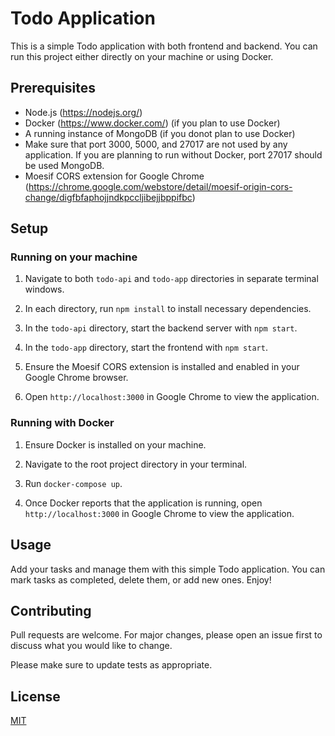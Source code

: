 # Todo Application

This is a simple Todo application with both frontend and backend. You can run this project either directly on your machine or using Docker.

## Prerequisites
- Node.js (https://nodejs.org/)
- Docker (https://www.docker.com/) (if you plan to use Docker)
- A running instance of MongoDB (if you donot plan to use Docker)
- Make sure that port 3000, 5000, and 27017 are not used by any application. If you are planning to run without Docker, port 27017 should be used MongoDB.
- Moesif CORS extension for Google Chrome (https://chrome.google.com/webstore/detail/moesif-origin-cors-change/digfbfaphojjndkpccljibejjbppifbc) 

## Setup

### Running on your machine

1. Navigate to both `todo-api` and `todo-app` directories in separate terminal windows.

2. In each directory, run `npm install` to install necessary dependencies.

3. In the `todo-api` directory, start the backend server with `npm start`.

4. In the `todo-app` directory, start the frontend with `npm start`.

5. Ensure the Moesif CORS extension is installed and enabled in your Google Chrome browser.

6. Open `http://localhost:3000` in Google Chrome to view the application.

### Running with Docker

1. Ensure Docker is installed on your machine.

2. Navigate to the root project directory in your terminal.

3. Run `docker-compose up`.

4. Once Docker reports that the application is running, open `http://localhost:3000` in Google Chrome to view the application.

## Usage

Add your tasks and manage them with this simple Todo application. You can mark tasks as completed, delete them, or add new ones. Enjoy!

## Contributing

Pull requests are welcome. For major changes, please open an issue first to discuss what you would like to change.

Please make sure to update tests as appropriate.

## License

[MIT](https://choosealicense.com/licenses/mit/)
